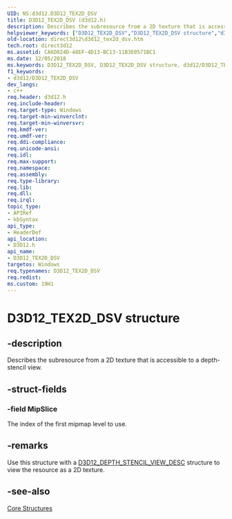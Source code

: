 ```yaml
---
UID: NS:d3d12.D3D12_TEX2D_DSV
title: D3D12_TEX2D_DSV (d3d12.h)
description: Describes the subresource from a 2D texture that is accessible to a depth-stencil view.helpviewer_keywords: ["D3D12_TEX2D_DSV","D3D12_TEX2D_DSV structure","d3d12/D3D12_TEX2D_DSV","direct3d12.d3d12_tex2d_dsv"]
old-location: direct3d12\d3d12_tex2d_dsv.htm
tech.root: direct3d12
ms.assetid: CA6D824D-48EF-4D13-BC13-11B3E0571BC1
ms.date: 12/05/2018
ms.keywords: D3D12_TEX2D_DSV, D3D12_TEX2D_DSV structure, d3d12/D3D12_TEX2D_DSV, direct3d12.d3d12_tex2d_dsv
f1_keywords:
- d3d12/D3D12_TEX2D_DSV
dev_langs:
- c++
req.header: d3d12.h
req.include-header: 
req.target-type: Windows
req.target-min-winverclnt: 
req.target-min-winversvr: 
req.kmdf-ver: 
req.umdf-ver: 
req.ddi-compliance: 
req.unicode-ansi: 
req.idl: 
req.max-support: 
req.namespace: 
req.assembly: 
req.type-library: 
req.lib: 
req.dll: 
req.irql: 
topic_type:
- APIRef
- kbSyntax
api_type:
- HeaderDef
api_location:
- D3D12.h
api_name:
- D3D12_TEX2D_DSV
targetos: Windows
req.typenames: D3D12_TEX2D_DSV
req.redist: 
ms.custom: 19H1
---
```


# D3D12_TEX2D_DSV structure


## -description


Describes the subresource from a 2D texture that is accessible to a depth-stencil view.


## -struct-fields




### -field MipSlice

The index of the first mipmap level to use.


## -remarks



Use this structure with a <a href="https://docs.microsoft.com/windows/desktop/api/d3d12/ns-d3d12-d3d12_depth_stencil_view_desc">D3D12_DEPTH_STENCIL_VIEW_DESC</a> structure to view the resource as a 2D texture.




## -see-also




<a href="https://docs.microsoft.com/windows/desktop/direct3d12/direct3d-12-structures">Core Structures</a>
 

 

